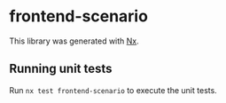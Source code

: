 # frontend-scenario

This library was generated with [Nx](https://nx.dev).

## Running unit tests

Run `nx test frontend-scenario` to execute the unit tests.
